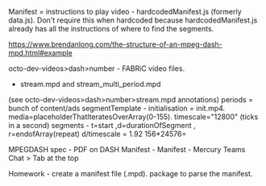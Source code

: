 Manifest = instructions to play video - hardcodedManifest.js (formerly data.js). Don't require this when hardcoded because hardcodedManifest.js already has all the instructions of where to find the segments.

https://www.brendanlong.com/the-structure-of-an-mpeg-dash-mpd.html#example

octo-dev-videos>dash>number - FABRiC video files.
- stream.mpd and stream_multi_period.mpd

(see octo-dev-videos>dash>number>stream.mpd annotations)
periods = bunch of content/ads
    segmentTemplate - 
    initialisation = init.mp4. 
    media=placeholderThatIteratesOverArray(0-155).
    timescale="12800" (ticks in a second)
        segments - t=start ,d=durationOfSegment , r=endofArray(repeat)
        d/timescale = 1.92
        156*24576=

MPEGDASH spec - PDF on DASH Manifest - Manifest - Mercury Teams Chat > Tab at the top


Homework - create a manifest file (.mpd). package to parse the manifest.